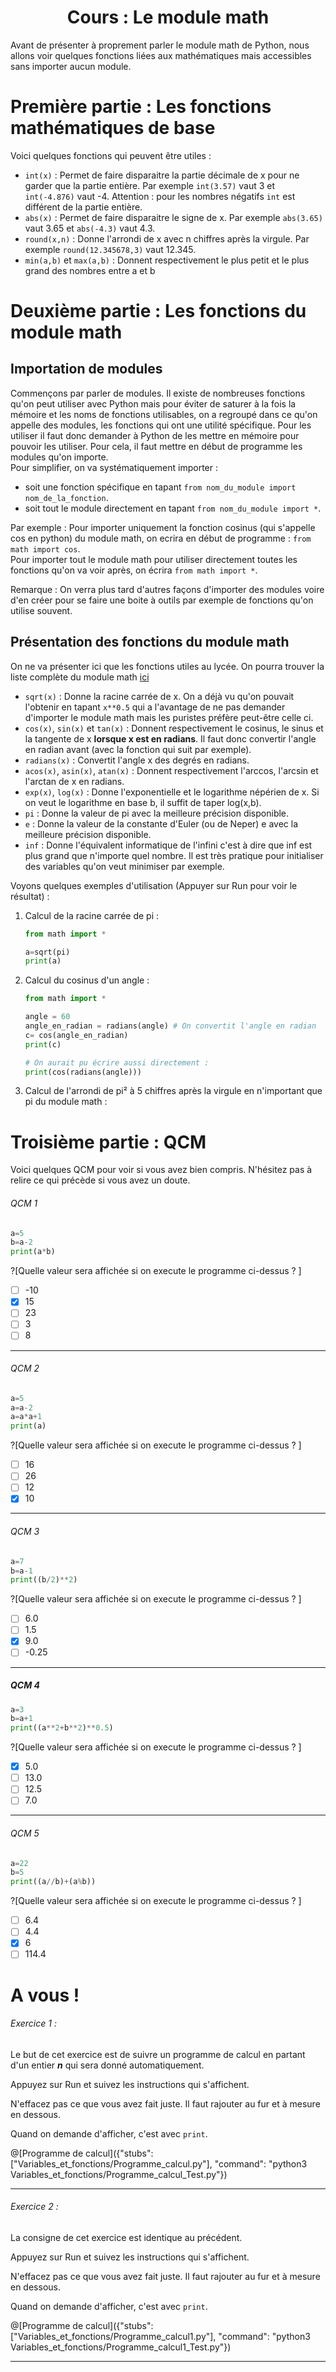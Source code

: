 <h1> <center>Cours : Le module math</center></h1>

Avant de présenter à proprement parler le module math de Python, nous allons voir quelques fonctions liées aux mathématiques mais accessibles sans importer aucun module.

# Première partie : Les fonctions mathématiques de base

Voici quelques fonctions qui peuvent être utiles :
+ `int(x)` : Permet de faire disparaitre la partie décimale de x pour ne garder que la partie entière. Par exemple `int(3.57)` vaut 3 et `int(-4.876)` vaut -4. Attention : pour les nombres négatifs `int` est différent de la partie entière.
+ `abs(x)` : Permet de faire disparaitre le signe de x. Par exemple `abs(3.65)` vaut 3.65 et `abs(-4.3)` vaut 4.3.
+ `round(x,n)` : Donne l'arrondi de x avec n chiffres après la virgule. Par exemple `round(12.345678,3)` vaut 12.345.
+ `min(a,b)` et `max(a,b)` : Donnent respectivement le plus petit et le plus grand des nombres entre a et b


# Deuxième partie : Les fonctions du module math

## Importation de modules
Commençons par parler de modules. Il existe de nombreuses fonctions qu'on peut utiliser avec Python mais pour éviter de saturer à la fois la mémoire et les noms de fonctions utilisables, on a regroupé dans ce qu'on appelle des modules, les fonctions qui ont une utilité spécifique. Pour les utiliser il faut donc demander à Python de les mettre en mémoire pour pouvoir les utiliser. Pour cela, il faut mettre en début de programme les modules qu'on importe.   
Pour simplifier, on va systématiquement importer : 
- soit une fonction spécifique en tapant `from nom_du_module import nom_de_la_fonction`.
- soit tout le module directement en tapant `from nom_du_module import *`. 

Par exemple : Pour importer uniquement la fonction cosinus (qui s'appelle cos en python) du module math, on ecrira en début de programme : `from math import cos`.  
Pour importer tout le module math pour utiliser directement toutes les fonctions qu'on va voir après, on écrira `from math import *`.

Remarque : On verra plus tard d'autres façons d'importer des modules voire d'en créer pour se faire une boite à outils par exemple de fonctions qu'on utilise souvent.

## Présentation des fonctions du module math

On ne va présenter ici que les fonctions utiles au lycée. On pourra trouver la liste complète du module math [ici](https://docs.python.org/fr/3.6/library/math.html#module-math)

+ `sqrt(x)` : Donne la racine carrée de x. On a déjà vu qu'on pouvait l'obtenir en tapant `x**0.5` qui a l'avantage de ne pas demander d'importer le module math mais les puristes préfère peut-être celle ci.
+ `cos(x)`, `sin(x)` et `tan(x)` : Donnent respectivement le cosinus, le sinus et la tangente de x **lorsque x est en radians**. Il faut donc convertir l'angle en radian avant (avec la fonction qui suit par exemple).
+ `radians(x)` : Convertit l'angle x des degrés en radians.
+ `acos(x)`, `asin(x)`, `atan(x)` : Donnent respectivement l'arccos, l'arcsin et l'arctan de x en radians.
+ `exp(x)`, `log(x)` :  Donne l'exponentielle et le logarithme népérien de x. Si on veut le logarithme en base b, il suffit de taper log(x,b).
+ `pi` : Donne la valeur de pi avec la meilleure précision disponible.
+ `e` : Donne la valeur de la constante d'Euler (ou de Neper) e avec la meilleure précision disponible.
+ `inf` : Donne l'équivalent informatique de l'infini c'est à dire que inf est plus grand que n'importe quel nombre. Il est très pratique pour initialiser des variables qu'on veut minimiser par exemple.

Voyons quelques exemples d'utilisation (Appuyer sur Run pour voir le résultat) : 
1. Calcul de la racine carrée de pi :
   ```python runnable
   from math import *
   
   a=sqrt(pi)
   print(a)
   ```
1. Calcul du cosinus d'un angle :
   ```python runnable
   from math import *
   
   angle = 60 
   angle_en_radian = radians(angle) # On convertit l'angle en radian
   c= cos(angle_en_radian) 
   print(c)
   
   # On aurait pu écrire aussi directement : 
   print(cos(radians(angle)))
   ```
1. Calcul de l'arrondi de pi² à 5 chiffres après la virgule en n'important que pi du module math :



  
# Troisième partie : QCM

Voici quelques QCM pour voir si vous avez bien compris. N'hésitez pas à relire ce qui précède si vous avez un doute.

###### QCM 1
```python
a=5
b=a-2
print(a*b)
```  
?[Quelle valeur sera affichée si on execute le programme ci-dessus ? ]
-[ ] -10
-[x] 15
-[ ] 23
-[ ] 3
-[ ] 8

---

###### QCM 2
```python
a=5
a=a-2
a=a*a+1
print(a)
```  
?[Quelle valeur sera affichée si on execute le programme ci-dessus ? ]
-[ ] 16
-[ ] 26
-[ ] 12
-[x] 10

---

###### QCM 3
```python
a=7
b=a-1
print((b/2)**2)
```
?[Quelle valeur sera affichée si on execute le programme ci-dessus ? ]
-[ ] 6.0
-[ ] 1.5
-[x] 9.0
-[ ] -0.25  

---

##### QCM 4
```python
a=3
b=a+1
print((a**2+b**2)**0.5)
```
?[Quelle valeur sera affichée si on execute le programme ci-dessus ? ]
-[x] 5.0
-[ ] 13.0
-[ ] 12.5
-[ ] 7.0

---

###### QCM 5
```python
a=22
b=5
print((a//b)+(a%b))
```
?[Quelle valeur sera affichée si on execute le programme ci-dessus ? ]
-[ ] 6.4
-[ ] 4.4
-[x] 6
-[ ] 114.4 

# A vous !

###### Exercice 1 :

Le but de cet exercice est de suivre un programme de calcul en partant d'un entier ***n*** qui sera donné automatiquement.

Appuyez sur Run et suivez les instructions qui s'affichent.

N'effacez pas ce que vous avez fait juste. Il faut rajouter au fur et à mesure en dessous.

Quand on demande d'afficher, c'est avec `print`.

@[Programme de calcul]({"stubs": ["Variables_et_fonctions/Programme_calcul.py"], "command": "python3 Variables_et_fonctions/Programme_calcul_Test.py"})

---

###### Exercice 2 :

La consigne de cet exercice est identique au précédent.

Appuyez sur Run et suivez les instructions qui s'affichent.

N'effacez pas ce que vous avez fait juste. Il faut rajouter au fur et à mesure en dessous.

Quand on demande d'afficher, c'est avec `print`.

@[Programme de calcul]({"stubs": ["Variables_et_fonctions/Programme_calcul1.py"], "command": "python3 Variables_et_fonctions/Programme_calcul1_Test.py"})

---



